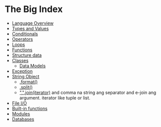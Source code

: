 # The Big Index

+ [Language Overview]()
+ [Types and Values]()
+ [Conditionals]()
+ [Operators]()
+ [Loops]()
+ [Functions]()
+ [Structure data]()
+ [Classes]()
  + [Data Models](https://docs.python.org/3/reference/datamodel.html)
+ [Exception]()
+ [String Object](https://docs.python.org/3.10/library/stdtypes.html#string-methods)
  + [.format()](https://docs.python.org/3.10/library/string.html#formatstrings)
  + [.split()](https://docs.python.org/3.10/library/stdtypes.html#str.split)
  + [",".join(iterator)](https://docs.python.org/3.10/library/stdtypes.html#str.join) and comma na string ang separator and e-join ang argument. iterator like tuple or list.
+ [File I/O]()
+ [Built-in functions](https://docs.python.org/3.10/library/functions.html)
+ [Modules]()
+ [Databases]()


